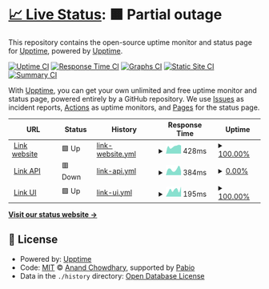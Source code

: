 # [📈 Live Status](https://status.linknature.io): <!--live status--> **🟧 Partial outage**

This repository contains the open-source uptime monitor and status page for [Upptime](https://upptime.js.org), powered by [Upptime](https://github.com/upptime/upptime).

[![Uptime CI](https://github.com/ben-linknature/linknature-status/workflows/Uptime%20CI/badge.svg)](https://github.com/ben-linknature/linknature-status/actions?query=workflow%3A%22Uptime+CI%22)
[![Response Time CI](https://github.com/ben-linknature/linknature-status/workflows/Response%20Time%20CI/badge.svg)](https://github.com/ben-linknature/linknature-status/actions?query=workflow%3A%22Response+Time+CI%22)
[![Graphs CI](https://github.com/ben-linknature/linknature-status/workflows/Graphs%20CI/badge.svg)](https://github.com/ben-linknature/linknature-status/actions?query=workflow%3A%22Graphs+CI%22)
[![Static Site CI](https://github.com/ben-linknature/linknature-status/workflows/Static%20Site%20CI/badge.svg)](https://github.com/ben-linknature/linknature-status/actions?query=workflow%3A%22Static+Site+CI%22)
[![Summary CI](https://github.com/ben-linknature/linknature-status/workflows/Summary%20CI/badge.svg)](https://github.com/ben-linknature/linknature-status/actions?query=workflow%3A%22Summary+CI%22)

With [Upptime](https://upptime.js.org), you can get your own unlimited and free uptime monitor and status page, powered entirely by a GitHub repository. We use [Issues](https://github.com/upptime/upptime/issues) as incident reports, [Actions](https://github.com/ben-linknature/linknature-status/actions) as uptime monitors, and [Pages](https://status.linknature.io) for the status page.

<!--start: status pages-->
<!-- This summary is generated by Upptime (https://github.com/upptime/upptime) -->
<!-- Do not edit this manually, your changes will be overwritten -->
<!-- prettier-ignore -->
| URL | Status | History | Response Time | Uptime |
| --- | ------ | ------- | ------------- | ------ |
| <img alt="" src="https://icons.duckduckgo.com/ip3/www.linknature.io.ico" height="13"> [Link website](https://www.linknature.io) | 🟩 Up | [link-website.yml](https://github.com/ben-linknature/linknature-status/commits/HEAD/history/link-website.yml) | <details><summary><img alt="Response time graph" src="./graphs/link-website/response-time-week.png" height="20"> 428ms</summary><br><a href="https://status.linknature.io/history/link-website"><img alt="Response time 248" src="https://img.shields.io/endpoint?url=https%3A%2F%2Fraw.githubusercontent.com%2Fben-linknature%2Flinknature-status%2FHEAD%2Fapi%2Flink-website%2Fresponse-time.json"></a><br><a href="https://status.linknature.io/history/link-website"><img alt="24-hour response time 477" src="https://img.shields.io/endpoint?url=https%3A%2F%2Fraw.githubusercontent.com%2Fben-linknature%2Flinknature-status%2FHEAD%2Fapi%2Flink-website%2Fresponse-time-day.json"></a><br><a href="https://status.linknature.io/history/link-website"><img alt="7-day response time 428" src="https://img.shields.io/endpoint?url=https%3A%2F%2Fraw.githubusercontent.com%2Fben-linknature%2Flinknature-status%2FHEAD%2Fapi%2Flink-website%2Fresponse-time-week.json"></a><br><a href="https://status.linknature.io/history/link-website"><img alt="30-day response time 266" src="https://img.shields.io/endpoint?url=https%3A%2F%2Fraw.githubusercontent.com%2Fben-linknature%2Flinknature-status%2FHEAD%2Fapi%2Flink-website%2Fresponse-time-month.json"></a><br><a href="https://status.linknature.io/history/link-website"><img alt="1-year response time 248" src="https://img.shields.io/endpoint?url=https%3A%2F%2Fraw.githubusercontent.com%2Fben-linknature%2Flinknature-status%2FHEAD%2Fapi%2Flink-website%2Fresponse-time-year.json"></a></details> | <details><summary><a href="https://status.linknature.io/history/link-website">100.00%</a></summary><a href="https://status.linknature.io/history/link-website"><img alt="All-time uptime 93.54%" src="https://img.shields.io/endpoint?url=https%3A%2F%2Fraw.githubusercontent.com%2Fben-linknature%2Flinknature-status%2FHEAD%2Fapi%2Flink-website%2Fuptime.json"></a><br><a href="https://status.linknature.io/history/link-website"><img alt="24-hour uptime 100.00%" src="https://img.shields.io/endpoint?url=https%3A%2F%2Fraw.githubusercontent.com%2Fben-linknature%2Flinknature-status%2FHEAD%2Fapi%2Flink-website%2Fuptime-day.json"></a><br><a href="https://status.linknature.io/history/link-website"><img alt="7-day uptime 100.00%" src="https://img.shields.io/endpoint?url=https%3A%2F%2Fraw.githubusercontent.com%2Fben-linknature%2Flinknature-status%2FHEAD%2Fapi%2Flink-website%2Fuptime-week.json"></a><br><a href="https://status.linknature.io/history/link-website"><img alt="30-day uptime 91.80%" src="https://img.shields.io/endpoint?url=https%3A%2F%2Fraw.githubusercontent.com%2Fben-linknature%2Flinknature-status%2FHEAD%2Fapi%2Flink-website%2Fuptime-month.json"></a><br><a href="https://status.linknature.io/history/link-website"><img alt="1-year uptime 93.54%" src="https://img.shields.io/endpoint?url=https%3A%2F%2Fraw.githubusercontent.com%2Fben-linknature%2Flinknature-status%2FHEAD%2Fapi%2Flink-website%2Fuptime-year.json"></a></details>
| <img alt="" src="https://icons.duckduckgo.com/ip3/api.linknature.io.ico" height="13"> [Link API](https://api.linknature.io/system/print) | 🟥 Down | [link-api.yml](https://github.com/ben-linknature/linknature-status/commits/HEAD/history/link-api.yml) | <details><summary><img alt="Response time graph" src="./graphs/link-api/response-time-week.png" height="20"> 384ms</summary><br><a href="https://status.linknature.io/history/link-api"><img alt="Response time 448" src="https://img.shields.io/endpoint?url=https%3A%2F%2Fraw.githubusercontent.com%2Fben-linknature%2Flinknature-status%2FHEAD%2Fapi%2Flink-api%2Fresponse-time.json"></a><br><a href="https://status.linknature.io/history/link-api"><img alt="24-hour response time 269" src="https://img.shields.io/endpoint?url=https%3A%2F%2Fraw.githubusercontent.com%2Fben-linknature%2Flinknature-status%2FHEAD%2Fapi%2Flink-api%2Fresponse-time-day.json"></a><br><a href="https://status.linknature.io/history/link-api"><img alt="7-day response time 384" src="https://img.shields.io/endpoint?url=https%3A%2F%2Fraw.githubusercontent.com%2Fben-linknature%2Flinknature-status%2FHEAD%2Fapi%2Flink-api%2Fresponse-time-week.json"></a><br><a href="https://status.linknature.io/history/link-api"><img alt="30-day response time 447" src="https://img.shields.io/endpoint?url=https%3A%2F%2Fraw.githubusercontent.com%2Fben-linknature%2Flinknature-status%2FHEAD%2Fapi%2Flink-api%2Fresponse-time-month.json"></a><br><a href="https://status.linknature.io/history/link-api"><img alt="1-year response time 448" src="https://img.shields.io/endpoint?url=https%3A%2F%2Fraw.githubusercontent.com%2Fben-linknature%2Flinknature-status%2FHEAD%2Fapi%2Flink-api%2Fresponse-time-year.json"></a></details> | <details><summary><a href="https://status.linknature.io/history/link-api">0.00%</a></summary><a href="https://status.linknature.io/history/link-api"><img alt="All-time uptime 60.44%" src="https://img.shields.io/endpoint?url=https%3A%2F%2Fraw.githubusercontent.com%2Fben-linknature%2Flinknature-status%2FHEAD%2Fapi%2Flink-api%2Fuptime.json"></a><br><a href="https://status.linknature.io/history/link-api"><img alt="24-hour uptime 0.00%" src="https://img.shields.io/endpoint?url=https%3A%2F%2Fraw.githubusercontent.com%2Fben-linknature%2Flinknature-status%2FHEAD%2Fapi%2Flink-api%2Fuptime-day.json"></a><br><a href="https://status.linknature.io/history/link-api"><img alt="7-day uptime 0.00%" src="https://img.shields.io/endpoint?url=https%3A%2F%2Fraw.githubusercontent.com%2Fben-linknature%2Flinknature-status%2FHEAD%2Fapi%2Flink-api%2Fuptime-week.json"></a><br><a href="https://status.linknature.io/history/link-api"><img alt="30-day uptime 49.87%" src="https://img.shields.io/endpoint?url=https%3A%2F%2Fraw.githubusercontent.com%2Fben-linknature%2Flinknature-status%2FHEAD%2Fapi%2Flink-api%2Fuptime-month.json"></a><br><a href="https://status.linknature.io/history/link-api"><img alt="1-year uptime 60.44%" src="https://img.shields.io/endpoint?url=https%3A%2F%2Fraw.githubusercontent.com%2Fben-linknature%2Flinknature-status%2FHEAD%2Fapi%2Flink-api%2Fuptime-year.json"></a></details>
| <img alt="" src="https://icons.duckduckgo.com/ip3/app.linknature.io.ico" height="13"> [Link UI](https://app.linknature.io) | 🟩 Up | [link-ui.yml](https://github.com/ben-linknature/linknature-status/commits/HEAD/history/link-ui.yml) | <details><summary><img alt="Response time graph" src="./graphs/link-ui/response-time-week.png" height="20"> 195ms</summary><br><a href="https://status.linknature.io/history/link-ui"><img alt="Response time 188" src="https://img.shields.io/endpoint?url=https%3A%2F%2Fraw.githubusercontent.com%2Fben-linknature%2Flinknature-status%2FHEAD%2Fapi%2Flink-ui%2Fresponse-time.json"></a><br><a href="https://status.linknature.io/history/link-ui"><img alt="24-hour response time 292" src="https://img.shields.io/endpoint?url=https%3A%2F%2Fraw.githubusercontent.com%2Fben-linknature%2Flinknature-status%2FHEAD%2Fapi%2Flink-ui%2Fresponse-time-day.json"></a><br><a href="https://status.linknature.io/history/link-ui"><img alt="7-day response time 195" src="https://img.shields.io/endpoint?url=https%3A%2F%2Fraw.githubusercontent.com%2Fben-linknature%2Flinknature-status%2FHEAD%2Fapi%2Flink-ui%2Fresponse-time-week.json"></a><br><a href="https://status.linknature.io/history/link-ui"><img alt="30-day response time 197" src="https://img.shields.io/endpoint?url=https%3A%2F%2Fraw.githubusercontent.com%2Fben-linknature%2Flinknature-status%2FHEAD%2Fapi%2Flink-ui%2Fresponse-time-month.json"></a><br><a href="https://status.linknature.io/history/link-ui"><img alt="1-year response time 188" src="https://img.shields.io/endpoint?url=https%3A%2F%2Fraw.githubusercontent.com%2Fben-linknature%2Flinknature-status%2FHEAD%2Fapi%2Flink-ui%2Fresponse-time-year.json"></a></details> | <details><summary><a href="https://status.linknature.io/history/link-ui">100.00%</a></summary><a href="https://status.linknature.io/history/link-ui"><img alt="All-time uptime 100.00%" src="https://img.shields.io/endpoint?url=https%3A%2F%2Fraw.githubusercontent.com%2Fben-linknature%2Flinknature-status%2FHEAD%2Fapi%2Flink-ui%2Fuptime.json"></a><br><a href="https://status.linknature.io/history/link-ui"><img alt="24-hour uptime 100.00%" src="https://img.shields.io/endpoint?url=https%3A%2F%2Fraw.githubusercontent.com%2Fben-linknature%2Flinknature-status%2FHEAD%2Fapi%2Flink-ui%2Fuptime-day.json"></a><br><a href="https://status.linknature.io/history/link-ui"><img alt="7-day uptime 100.00%" src="https://img.shields.io/endpoint?url=https%3A%2F%2Fraw.githubusercontent.com%2Fben-linknature%2Flinknature-status%2FHEAD%2Fapi%2Flink-ui%2Fuptime-week.json"></a><br><a href="https://status.linknature.io/history/link-ui"><img alt="30-day uptime 100.00%" src="https://img.shields.io/endpoint?url=https%3A%2F%2Fraw.githubusercontent.com%2Fben-linknature%2Flinknature-status%2FHEAD%2Fapi%2Flink-ui%2Fuptime-month.json"></a><br><a href="https://status.linknature.io/history/link-ui"><img alt="1-year uptime 100.00%" src="https://img.shields.io/endpoint?url=https%3A%2F%2Fraw.githubusercontent.com%2Fben-linknature%2Flinknature-status%2FHEAD%2Fapi%2Flink-ui%2Fuptime-year.json"></a></details>

<!--end: status pages-->

[**Visit our status website →**](https://status.linknature.io)

## 📄 License

- Powered by: [Upptime](https://github.com/upptime/upptime)
- Code: [MIT](./LICENSE) © [Anand Chowdhary](https://anandchowdhary.com), supported by [Pabio](https://pabio.com)
- Data in the `./history` directory: [Open Database License](https://opendatacommons.org/licenses/odbl/1-0/)

